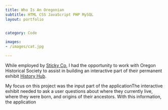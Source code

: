 ```yaml
---
title: Who Is An Oregonian            
subtitle: HTML CSS JavaScript PHP MySQL
layout: portfolio


category: Code

images:
- /images/cat.jpg

---
```


While employed by [Sticky Co](http://sticky.tv/), I had the opportunity to work with Oregon Historical Society to assist in building an interactive part of their permanent exhibit [History Hub](http://www.ohs.org/museum/exhibits/history-hub.cfm).

My focus on this project was the input part of the applicationThe interactive exhibit needed to ask a user questions about where they currently live, where they were born, and origins of their ancestors. With this information, the application 
